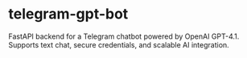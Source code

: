 # telegram-gpt-bot
FastAPI backend for a Telegram chatbot powered by OpenAI GPT-4.1. Supports text chat, secure credentials, and scalable AI integration.

